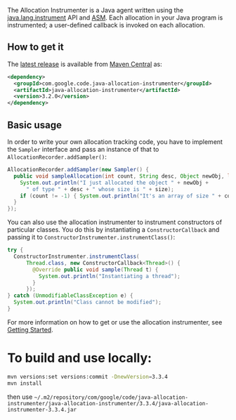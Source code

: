 The Allocation Instrumenter is a Java agent written using the [java.lang.instrument][] API and
[ASM][]. Each allocation in your Java program is instrumented; a user-defined callback is invoked
on each allocation.

## How to get it

The [latest release][] is available from [Maven Central][] as:

```xml
<dependency>
  <groupId>com.google.code.java-allocation-instrumenter</groupId>
  <artifactId>java-allocation-instrumenter</artifactId>
  <version>3.2.0</version>
</dependency>
```

## Basic usage

In order to write your own allocation tracking code, you have to implement the `Sampler` interface
and pass an instance of that to `AllocationRecorder.addSampler()`:

```java
AllocationRecorder.addSampler(new Sampler() {
  public void sampleAllocation(int count, String desc, Object newObj, long size) {
    System.out.println("I just allocated the object " + newObj +
      " of type " + desc + " whose size is " + size);
    if (count != -1) { System.out.println("It's an array of size " + count); }
  }
});
```

You can also use the allocation instrumenter to instrument constructors of particular classes.
You do this by instantiating a `ConstructorCallback` and passing it to
`ConstructorInstrumenter.instrumentClass()`:

```java
try {
  ConstructorInstrumenter.instrumentClass(
      Thread.class, new ConstructorCallback<Thread>() {
        @Override public void sample(Thread t) {
          System.out.println("Instantiating a thread");
        }
      });
} catch (UnmodifiableClassException e) {
  System.out.println("Class cannot be modified");
}
```

For more information on how to get or use the allocation instrumenter, see [Getting Started][].

[java.lang.instrument]: http://java.sun.com/javase/6/docs/api/java/lang/instrument/package-summary.html
[ASM]: http://asm.ow2.org/
[latest release]: https://github.com/google/allocation-instrumenter/releases/tag/java-allocation-instrumenter-3.1.0
[Maven Central]: http://search.maven.org/#artifactdetails%7Ccom.google.code.java-allocation-instrumenter%7Cjava-allocation-instrumenter%7C3.1.0%7Cjar
[Getting Started]: https://github.com/google/allocation-instrumenter/wiki


# To build and use locally:

```bash
mvn versions:set versions:commit -DnewVersion=3.3.4
mvn install
```

then use `~/.m2/repository/com/google/code/java-allocation-instrumenter/java-allocation-instrumenter/3.3.4/java-allocation-instrumenter-3.3.4.jar`